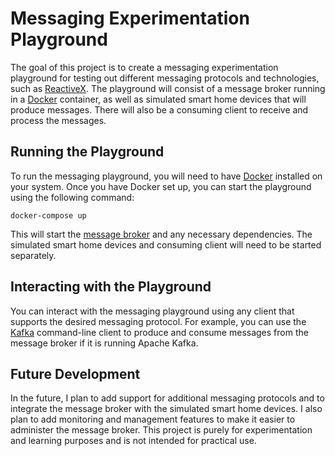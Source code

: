 # Messaging Experimentation Playground

The goal of this project is to create a messaging experimentation playground for testing out different messaging protocols and technologies, such as [ReactiveX](https://reactivex.io/). The playground will consist of a message broker running in a [Docker](https://www.docker.com/) container, as well as simulated smart home devices that will produce messages. There will also be a consuming client to receive and process the messages.

## Running the Playground

To run the messaging playground, you will need to have [Docker](https://www.docker.com/) installed on your system. Once you have Docker set up, you can start the playground using the following command:

```
docker-compose up
```


This will start the [message broker](https://en.wikipedia.org/wiki/Message_broker) and any necessary dependencies. The simulated smart home devices and consuming client will need to be started separately.

## Interacting with the Playground

You can interact with the messaging playground using any client that supports the desired messaging protocol. For example, you can use the [Kafka](https://kafka.apache.org/) command-line client to produce and consume messages from the message broker if it is running Apache Kafka.

## Future Development

In the future, I plan to add support for additional messaging protocols and to integrate the message broker with the simulated smart home devices. I also plan to add monitoring and management features to make it easier to administer the message broker. This project is purely for experimentation and learning purposes and is not intended for practical use.
